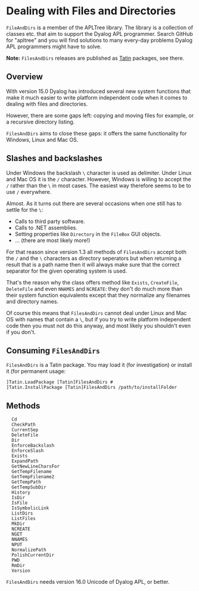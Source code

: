# Dealing with Files and Directories


`FileAndDirs` is a member of the APLTree library. The library is a collection of classes etc. that aim to support the Dyalog APL programmer. Search GitHub for "apltree" and you will find solutions to many every-day problems Dyalog APL programmers might have to solve.

**Note:** `FilesAndDirs` releases are published as [Tatin](https://tatin.dev "Link to the principal Tatin Registry") packages, see there.

## Overview

With version 15.0 Dyalog has introduced several new system functions that make it much easier to write platform independent code when it comes to dealing with files and directories.

However, there are some gaps left: copying and moving files for example, or a recursive directory listing.

`FilesAndDirs` aims to close these gaps: it offers the same functionality for Windows, Linux and Mac OS.

## Slashes and backslashes

Under Windows the backslash `\` character is used as delimiter. Under Linux and Mac OS it is the `/` character. However, Windows is willing to accept the `/` rather than the `\` in most cases. The easiest way therefore seems to be to use `/` everywhere.

Almost. As it turns out there are several occasions when one still has to settle for the `\`: 

 * Calls to third party software.
 * Calls to .NET assemblies.
 * Setting properties like `Directory` in the `FileBox` GUI objects.
 * ... (there are most likely more!)

For that reason since version 1.3 all methods of `FilesAndDirs` accept both the `/` and the `\` characters as directory seperators but when returning a result that is a path name then it will always make sure that the correct separator for the given operating system is used.

That's the reason why the class offers method like `Exists`, `CreateFile`, `DeleteFile` and even `NNAMES` and `NCREATE`: they don't do much more than their system function equivalents except that they normalize any filenames and directory names.

Of course this means that `FilesAndDirs` cannot deal under Linux and Mac OS with names that contain a `\`, but if you try to write platform independent code then you must not do this anyway, and most likely you shouldn't even if you don't.

## Consuming `FilesAndDirs`

`FilesAndDirs` is a Tatin package. You may load it (for investigation) or install it (for permanent usage:

```
]Tatin.LoadPackage [Tatin]FilesAndDirs #
]Tatin.InstallPackage [Tatin]FilesAndDirs /path/to/installFolder
```

## Methods 

```
  Cd
  CheckPath
  CurrentSep
  DeleteFile
  Dir
  EnforceBackslash
  EnforceSlash
  Exists
  ExpandPath
  GetNewLineCharsFor
  GetTempFilename
  GetTempFilename2
  GetTempPath
  GetTempSubDir
  History
  IsDir
  IsFile
  IsSymbolicLink
  ListDirs
  ListFiles
  MkDir
  NCREATE
  NGET
  NNAMES
  NPUT
  NormalizePath
  PolishCurrentDir
  PWD
  RmDir
  Version
```

`FilesAndDirs` needs version 16.0 Unicode of Dyalog APL, or better.
